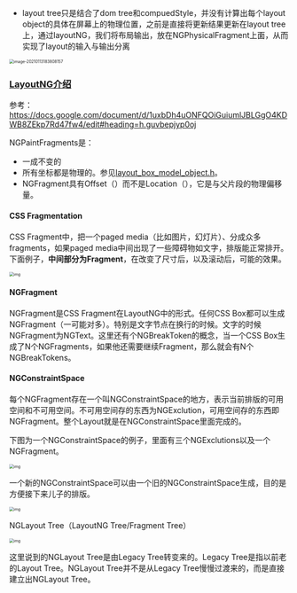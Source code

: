 - layout tree只是结合了dom tree和compuedStyle，并没有计算出每个layout object的具体在屏幕上的物理位置，之前是直接将更新结果更新在layout tree上，通过layoutNG，我们将布局输出，放在NGPhysicalFragment上面，从而实现了layout的输入与输出分离

<img src="https://i.loli.net/2021/01/13/MYtPWRQ9fF3p1hK.png" alt="image-20210113183808157" style="zoom:50%;" />

### [LayoutNG介绍](https://zhuanlan.zhihu.com/p/37847490)

参考： https://docs.google.com/document/d/1uxbDh4uONFQOiGuiumlJBLGgO4KDWB8ZEkp7Rd47fw4/edit#heading=h.guvbepjyp0oj

NGPaintFragments是：

- 一成不变的
- 所有坐标都是物理的。参见[layout_box_model_object.h](https://chromium.googlesource.com/chromium/src/+/master/third_party/blink/renderer/core/layout/layout_box_model_object.h)。
- NGFragment具有Offset（）而不是Location（），它是与父片段的物理偏移量。

#### **CSS Fragmentation**

CSS Fragment中，把一个paged media（比如图片，幻灯片）、分成众多fragments，如果paged media中间出现了一些障碍物如文字，排版能正常排开。下面例子，**中间部分为Fragment**，在改变了尺寸后，以及滚动后，可能的效果。

<img src="https://pic2.zhimg.com/80/v2-11b044653e288d520a32773c43b9a501_720w.jpg" alt="img" style="zoom: 50%;" />

#### **NGFragment**

NGFragment是CSS Fragment在LayoutNG中的形式。任何CSS Box都可以生成NGFragment（一可能对多）。特别是文字节点在换行的时候。文字的时候NGFragment为NGText。这里还有个NGBreakToken的概念，当一个CSS Box生成了N个NGFragments，如果他还需要继续Fragment，那么就会有N个NGBreakTokens。

#### **NGConstraintSpace**

每个NGFragment存在一个叫NGConstraintSpace的地方，表示当前排版的可用空间和不可用空间。不可用空间存的东西为NGExclution，可用空间存的东西即NGFragment。整个Layout就是在NGConstraintSpace里面完成的。

下图为一个NGConstraintSpace的例子，里面有三个NGExclutions以及一个NGFragment。

<img src="https://pic4.zhimg.com/80/v2-397e2a4ea830f3cdba40e04722908db7_720w.jpg" alt="img" style="zoom:50%;" />

一个新的NGConstraintSpace可以由一个旧的NGConstraintSpace生成，目的是方便接下来儿子的排版。

<img src="https://pic1.zhimg.com/80/v2-1f29faff0678db5f134d88d19dacc35c_720w.jpg" alt="img" style="zoom:50%;" />

NGLayout Tree（LayoutNG Tree/Fragment Tree）	

<img src="https://pic1.zhimg.com/80/v2-6a28a56f47f42d6fecae58cb70b13b08_720w.jpg" alt="img" style="zoom:50%;" />

这里说到的NGLayout Tree是由Legacy Tree转变来的。Legacy Tree是指以前老的Layout Tree。NGLayout Tree并不是从Legacy Tree慢慢过渡来的，而是直接建立出NGLayout Tree。